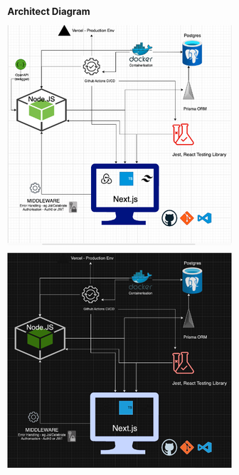 ## Architect Diagram

![Light Mode Diagram](./public/light-architect-diagram.png)

![Dark Mode Diagram](./public/dark-architect-diagram.png)
